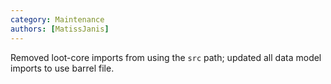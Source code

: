 ```yaml
---
category: Maintenance
authors: [MatissJanis]
---
```


Removed loot-core imports from using the `src` path; updated all data model imports to use barrel file.
